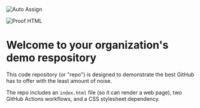 ![Auto Assign](https://github.com/outliervirginupharoahcexcultadonx/demo-repository/actions/workflows/auto-assign.yml/badge.svg)

![Proof HTML](https://github.com/outliervirginupharoahcexcultadonx/demo-repository/actions/workflows/proof-html.yml/badge.svg)

# Welcome to your organization's demo respository
This code repository (or "repo") is designed to demonstrate the best GitHub has to offer with the least amount of noise.

The repo includes an `index.html` file (so it can render a web page), two GitHub Actions workflows, and a CSS stylesheet dependency.
